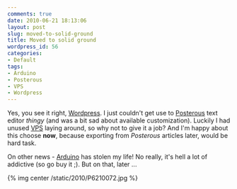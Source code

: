```yaml
---
comments: true
date: 2010-06-21 18:13:06
layout: post
slug: moved-to-solid-ground
title: Moved to solid ground
wordpress_id: 56
categories:
- Default
tags:
- Arduino
- Posterous
- VPS
- Wordpress
---
```


Yes, you see it right, [Wordpress](http://wordpress.org/). I just couldn't get use to [Posterous](http://posterous.com/) text editor _thingy_ (and was a bit sad about available customization). Luckily I had unused [VPS](http://en.wikipedia.org/wiki/Virtual_private_server) laying around, so why not to give it a job? And I'm happy about this choose **now**, because exporting from _Posterous_ articles later, would be hard task.

On other news - [Arduino](http://www.arduino.cc/) has stolen my life! No really, it's hell a lot of addictive (so go buy it ;). But on that, later ...

{% img center /static/2010/P6210072.jpg %}
